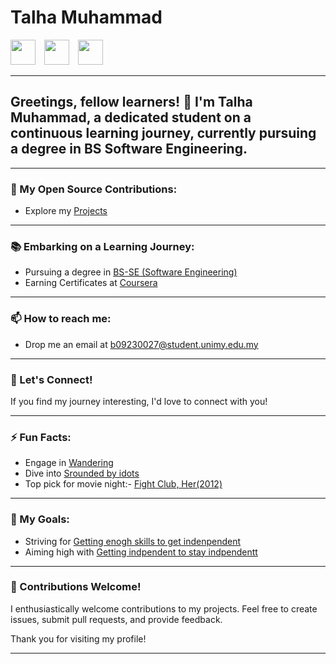 # Talha Muhammad

[<img src="https://encrypted-tbn0.gstatic.com/images?q=tbn:ANd9GcS6H3k5o1hr4luxqjzGWsJEKODInCZKG2Q_Fg&usqp=CAU" width="40" height="40" style="margin-right: 10px;">](https://github.com/talha1230)
[<img src="https://static.vecteezy.com/system/resources/previews/018/930/587/non_2x/linkedin-logo-linkedin-icon-transparent-free-png.png" width="40" height="40" style="margin-right: 10px;">](https://linkedin.com/in/talha1230)
[<img src="https://i0.wp.com/aimanpsikologi.com/wp-content/uploads/2018/01/instagram-colourful-icon.png?ssl=1" width="40" height="40">](https://www.instagram.com/talhakhan.exe/)

---

## Greetings, fellow learners! 👋 I'm Talha Muhammad, a dedicated student on a continuous learning journey, currently pursuing a degree in BS Software Engineering.

---

### 🔭 My Open Source Contributions:

- Explore my [Projects](#Hello_World_caculator)


---

### 📚 Embarking on a Learning Journey:

- Pursuing a degree in [BS-SE (Software Engineering)](#)
- Earning Certificates at [Coursera](https://www.coursera.org/account/accomplishments/certificate/JCYHCJ47FR5P)


---

### 📫 How to reach me:

- Drop me an email at [b09230027@student.unimy.edu.my](#)

---

### 🤝 Let's Connect!

If you find my journey interesting, I'd love to connect with you!

---

### ⚡ Fun Facts:

- Engage in [Wandering](#)
- Dive into [Srounded by idots](#)
- Top pick for movie night:- [Fight Club, Her(2012)](#)

---

### 🎯 My Goals:

- Striving for [Getting enogh skills to get indenpendent](#)
- Aiming high with [Getting indpendent to stay indpendentt](#)

---

### 🤝 Contributions Welcome!

I enthusiastically welcome contributions to my projects. Feel free to create issues, submit pull requests, and provide feedback.

Thank you for visiting my profile!

---
